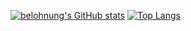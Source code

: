 [![belohnung's GitHub stats](https://github-readme-stats.vercel.app/api?username=belohnung&theme=dark&show_icons=true)](https://github.com/anuraghazra/github-readme-stats)
[![Top Langs](https://github-readme-stats.vercel.app/api/top-langs/?username=belohnung&theme=dark&show_icons=true)](https://github.com/anuraghazra/github-readme-stats)
